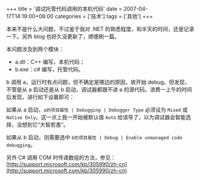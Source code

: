 +++
title = '调试托管代码调用的本机代码'
date = 2007-04-17T14:19:00+08:00
categories = ['技术']
tags = ['其他']
+++

本来不是什么大问题，不过鉴于我对 .NET 的熟悉程度，和半天的时间，还是记录一下。另外 blog 也好久没更新了，顺便刷一篇。

本问题涉及到两个模块：

* a.dll：C++ 编写，本机代码；
* b.exe：c# 编写，托管代码。

b 调用 a，运行时有点问题，但不确定是哪边的原因，故开始 debug。但发现，不管是从 a 启动还是从 b 启动，调试器都跟不进 a 的源代码。浪费一上午的时间后发现，进行如下设置即可：

如果从 a 启动，`a的项目属性 | Debugging | Debugger Type` 必须设为 `Mixed` 或 `Native Only`。这一点上我一开始被默认值 `Auto` 给误导了，以为调试器会智能选择，没想到它“大智若愚”。

如果从 b 启动，则需要选中 `b的项目属性 | Debug | Enable unmanaged code debugging`。

另外 C# 调用 COM 时传递数组的方法，参见：[http://support.microsoft.com/kb/305990/zh-cn](http://support.microsoft.com/kb/305990/zh-cn)
